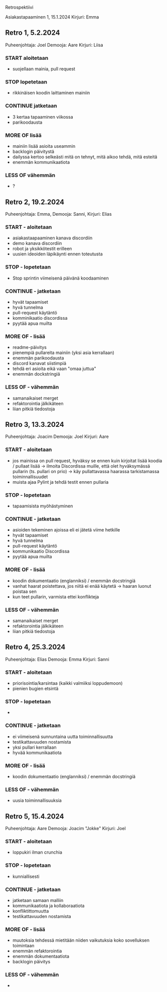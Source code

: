 Retrospektiivi

Asiakastapaaminen 1, 15.1.2024
Kirjuri: Emma

## Retro 1, 5.2.2024
Puheenjohtaja: Joel
Demooja: Aare
Kirjuri: Liisa

### START aloitetaan
- suojellaan mainia, pull request

### STOP lopetetaan
- rikkinäisen koodin laittaminen mainiin

### CONTINUE jatketaan
- 3 kertaa tapaaminen viikossa
- parikoodausta

### MORE OF lisää
- mainiin lisää asioita useammin
- backlogin päivitystä
- dailyssa kertoo selkeästi mitä on tehnyt, mitä aikoo tehdä, mitä esteitä
- enemmän kommunikaatiota

### LESS OF vähemmän
- ?

## Retro 2, 19.2.2024
Puheenjohtaja: Emma, 
Demooja: Sanni, 
Kirjuri: Elias

### START - aloitetaan
- asiakastaapaaminen kanava discordiin
- demo kanava discordiin
- robot ja yksikkötestit erilleen
- uusien ideoiden läpikäynti ennen toteutusta

### STOP - lopetetaan
- Stop sprintin viimeisenä päivänä koodaaminen

### CONTINUE - jatketaan
- hyvät tapaamiset
- hyvä tunnelma
- pull-request käytäntö
- komminikaatio discordissa
- pyytää apua muilta

### MORE OF - lisää
- readme-päivitys
- pienempiä pullareita mainiin (yksi asia kerrallaan)
- enemmän parikoodausta
- discord kanavat siistimpiä
- tehdä eri asioita eikä vaan "omaa juttua"
- enemmän dockstringiä

### LESS OF - vähemmän
- samanaikaiset merget
- refaktorointia jälkikäteen
- liian pitkiä tiedostoja

## Retro 3, 13.3.2024
Puheenjohtaja: Joacim
Demooja: Joel
Kirjuri: Aare

### START - aloitetaan
- jos mainissa on pull request, hyväksy se ennen kuin kirjoitat lisää koodia / pullaat lisää
    -> ilmoita Discordissa muille, että olet hyväksymässä pullarin (ts. pullari on prio)
    -> käy pullattavassa haarassa tarkistamassa toiminnallisuudet
- muista ajaa Pylint ja tehdä testit ennen pullaria

### STOP - lopetetaan
- tapaamisista myöhästyminen

### CONTINUE - jatketaan
- asioiden tekeminen ajoissa eli ei jätetä viime hetkille
- hyvät tapaamiset
- hyvä tunnelma
- pull-request käytäntö
- kommunikaatio Discordissa
- pyytää apua muilta

### MORE OF - lisää
- koodin dokumentaatio (englanniksi) / enemmän docstringiä
- vanhat haarat poistettava, jos niitä ei enää käytetä
    -> haaran luonut poistaa sen
- kun teet pullarin, varmista ettei konflikteja

### LESS OF - vähemmän
- samanaikaiset merget
- refaktorointia jälkikäteen
- liian pitkiä tiedostoja


## Retro 4, 25.3.2024
Puheenjohtaja: Elias
Demooja: Emma
Kirjuri: Sanni

### START - aloitetaan
- priorisointia/karsintaa (kaikki valmiiksi loppudemoon)
- pienien bugien etsintä

### STOP - lopetetaan
-

### CONTINUE - jatketaan
- ei viimeisenä sunnuntaina uutta toiminnallisuutta
- testikattavuuden nostamista
- yksi pullari kerrallaan
- hyvää kommunikaatiota
  
### MORE OF - lisää
- koodin dokumentaatio (englanniksi) / enemmän docstringiä

### LESS OF - vähemmän
- uusia toiminnallisuuksia

## Retro 5, 15.4.2024
Puheenjohtaja: Aare
Demooja: Joacim "Jokke"
Kirjuri: Joel

### START - aloitetaan
- loppukiri ilman crunchia

### STOP - lopetetaan
- kunniallisesti

### CONTINUE - jatketaan
- jatketaan samaan malliin
- kommunikaatiota ja kollaboraatiota
- konfliktittomuutta
- testikattavuuden nostamista
  
### MORE OF - lisää
- muutoksia tehdessä mietitään niiden vaikutuksia koko sovelluksen toimintaan
- enemmän refaktorointia
- enemmän dokumentaatiota
- backlogin päivitys

### LESS OF - vähemmän
- 

